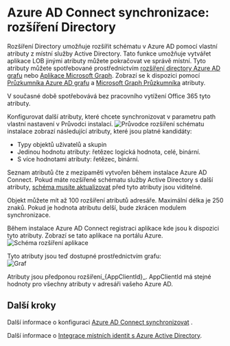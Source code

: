 <properties
   pageTitle="Azure AD Connect synchronizace: rozšíření Directory | Microsoft Azure"
   description="Toto téma popisuje funkce rozšíření adresáře v Azure AD Connect."
   services="active-directory"
   documentationCenter=""
   authors="AndKjell"
   manager="femila"
   editor=""/>

<tags
   ms.service="active-directory"
   ms.devlang="na"
   ms.topic="article"
   ms.tgt_pltfrm="na"
   ms.workload="identity"
   ms.date="08/19/2016"
   ms.author="billmath"/>

# <a name="azure-ad-connect-sync-directory-extensions"></a>Azure AD Connect synchronizace: rozšíření Directory
Rozšíření Directory umožňuje rozšířit schématu v Azure AD pomocí vlastní atributy z místní služby Active Directory. Tato funkce umožňuje vytvářet aplikace LOB jinými atributy můžete pokračovat ve správě místní. Tyto atributy můžete spotřebované prostřednictvím [rozšíření directory Azure AD grafu](https://msdn.microsoft.com/Library/Azure/Ad/Graph/howto/azure-ad-graph-api-directory-schema-extensions) nebo [Aplikace Microsoft Graph](https://graph.microsoft.io/). Zobrazí se k dispozici pomocí [Průzkumníka Azure AD grafu](https://graphexplorer.cloudapp.net) a [Microsoft Graph Průzkumníka](https://graphexplorer2.azurewebsites.net/) atributy.

V současné době spotřebovává bez pracovního vytížení Office 365 tyto atributy.

Konfigurovat další atributy, které chcete synchronizovat v parametru path vlastní nastavení v Průvodci instalací.
![Průvodce rozšíření schématu](./media/active-directory-aadconnectsync-feature-directory-extensions/extension2.png) instalace zobrazí následující atributy, které jsou platné kandidáty:

- Typy objektů uživatelů a skupin
- Jedinou hodnotu atributy: řetězec logická hodnota, celé, binární.
- S více hodnotami atributy: řetězec, binární.

Seznam atributů čte z mezipaměti vytvořen během instalace Azure AD Connect. Pokud máte rozšířené schématu služby Active Directory s další atributy, [schéma musíte aktualizovat](active-directory-aadconnectsync-installation-wizard.md#refresh-directory-schema) před tyto atributy jsou viditelné.

Objekt můžete mít až 100 rozšíření atributů adresáře. Maximální délka je 250 znaků. Pokud je hodnota atributu delší, bude zkrácen modulem synchronizace.

Během instalace Azure AD Connect registraci aplikace kde jsou k dispozici tyto atributy. Zobrazí se tato aplikace na portálu Azure.  
![Schéma rozšíření aplikace](./media/active-directory-aadconnectsync-feature-directory-extensions/extension3.png)

Tyto atributy jsou teď dostupné prostřednictvím grafu:  
![Graf](./media/active-directory-aadconnectsync-feature-directory-extensions/extension4.png)

Atributy jsou předponou rozšíření\_{AppClientId}\_. AppClientId má stejné hodnoty pro všechny atributy v adresáři vašeho Azure AD.

## <a name="next-steps"></a>Další kroky
Další informace o konfiguraci [Azure AD Connect synchronizovat](active-directory-aadconnectsync-whatis.md) .

Další informace o [Integrace místních identit s Azure Active Directory](active-directory-aadconnect.md).
